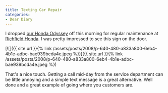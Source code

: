 ```yaml
---
title: Texting Car Repair
categories:
- Dear Diary
---
```


I dropped [our Honda Odyssey](/thingelstad/honda-odyssey) off this morning for regular maintenance at [Richfield Honda](http://rbhonda.com/). I was pretty impressed to see this sign on the door.

[![]({{ site.url }}{% link /assets/posts/2008/p-640-480-a833a800-6eb4-4b1e-adbc-bae939bcda4e.jpeg %})]({{ site.url }}{% link /assets/posts/2008/p-640-480-a833a800-6eb4-4b1e-adbc-bae939bcda4e.jpeg %})

That's a nice touch. Getting a call mid-day from the service department can be little annoying and a simple text message is a great alternative. Well done and a great example of going where you customers are.
